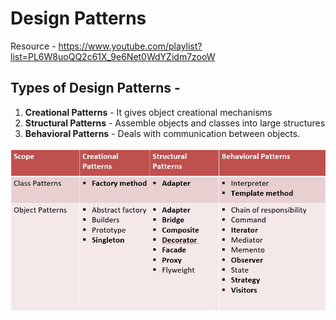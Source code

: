 # Design Patterns

Resource - https://www.youtube.com/playlist?list=PL6W8uoQQ2c61X_9e6Net0WdYZidm7zooW

## Types of Design Patterns - 
1. **Creational Patterns** - It gives object creational mechanisms 
2. **Structural Patterns** - Assemble objects and classes into large structures
3. **Behavioral Patterns** - Deals with communication between objects.  

![Alt text](image.png)